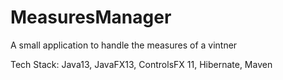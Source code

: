 # MeasuresManager
A small application to handle the measures of a vintner

Tech Stack: Java13, JavaFX13, ControlsFX 11, Hibernate, Maven


